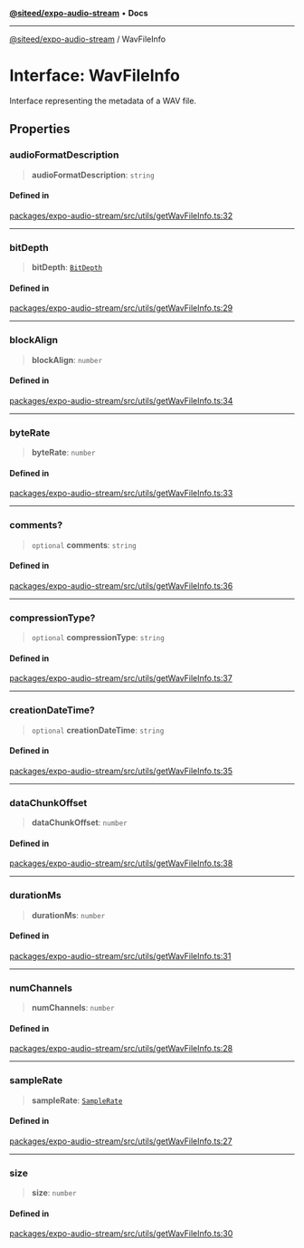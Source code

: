 [**@siteed/expo-audio-stream**](../README.md) • **Docs**

***

[@siteed/expo-audio-stream](../README.md) / WavFileInfo

# Interface: WavFileInfo

Interface representing the metadata of a WAV file.

## Properties

### audioFormatDescription

> **audioFormatDescription**: `string`

#### Defined in

[packages/expo-audio-stream/src/utils/getWavFileInfo.ts:32](https://github.com/deeeed/expo-audio-stream/blob/d0bf2c28a2371c63f5f2e7cfd6f21402648ae412/packages/expo-audio-stream/src/utils/getWavFileInfo.ts#L32)

***

### bitDepth

> **bitDepth**: [`BitDepth`](../type-aliases/BitDepth.md)

#### Defined in

[packages/expo-audio-stream/src/utils/getWavFileInfo.ts:29](https://github.com/deeeed/expo-audio-stream/blob/d0bf2c28a2371c63f5f2e7cfd6f21402648ae412/packages/expo-audio-stream/src/utils/getWavFileInfo.ts#L29)

***

### blockAlign

> **blockAlign**: `number`

#### Defined in

[packages/expo-audio-stream/src/utils/getWavFileInfo.ts:34](https://github.com/deeeed/expo-audio-stream/blob/d0bf2c28a2371c63f5f2e7cfd6f21402648ae412/packages/expo-audio-stream/src/utils/getWavFileInfo.ts#L34)

***

### byteRate

> **byteRate**: `number`

#### Defined in

[packages/expo-audio-stream/src/utils/getWavFileInfo.ts:33](https://github.com/deeeed/expo-audio-stream/blob/d0bf2c28a2371c63f5f2e7cfd6f21402648ae412/packages/expo-audio-stream/src/utils/getWavFileInfo.ts#L33)

***

### comments?

> `optional` **comments**: `string`

#### Defined in

[packages/expo-audio-stream/src/utils/getWavFileInfo.ts:36](https://github.com/deeeed/expo-audio-stream/blob/d0bf2c28a2371c63f5f2e7cfd6f21402648ae412/packages/expo-audio-stream/src/utils/getWavFileInfo.ts#L36)

***

### compressionType?

> `optional` **compressionType**: `string`

#### Defined in

[packages/expo-audio-stream/src/utils/getWavFileInfo.ts:37](https://github.com/deeeed/expo-audio-stream/blob/d0bf2c28a2371c63f5f2e7cfd6f21402648ae412/packages/expo-audio-stream/src/utils/getWavFileInfo.ts#L37)

***

### creationDateTime?

> `optional` **creationDateTime**: `string`

#### Defined in

[packages/expo-audio-stream/src/utils/getWavFileInfo.ts:35](https://github.com/deeeed/expo-audio-stream/blob/d0bf2c28a2371c63f5f2e7cfd6f21402648ae412/packages/expo-audio-stream/src/utils/getWavFileInfo.ts#L35)

***

### dataChunkOffset

> **dataChunkOffset**: `number`

#### Defined in

[packages/expo-audio-stream/src/utils/getWavFileInfo.ts:38](https://github.com/deeeed/expo-audio-stream/blob/d0bf2c28a2371c63f5f2e7cfd6f21402648ae412/packages/expo-audio-stream/src/utils/getWavFileInfo.ts#L38)

***

### durationMs

> **durationMs**: `number`

#### Defined in

[packages/expo-audio-stream/src/utils/getWavFileInfo.ts:31](https://github.com/deeeed/expo-audio-stream/blob/d0bf2c28a2371c63f5f2e7cfd6f21402648ae412/packages/expo-audio-stream/src/utils/getWavFileInfo.ts#L31)

***

### numChannels

> **numChannels**: `number`

#### Defined in

[packages/expo-audio-stream/src/utils/getWavFileInfo.ts:28](https://github.com/deeeed/expo-audio-stream/blob/d0bf2c28a2371c63f5f2e7cfd6f21402648ae412/packages/expo-audio-stream/src/utils/getWavFileInfo.ts#L28)

***

### sampleRate

> **sampleRate**: [`SampleRate`](../type-aliases/SampleRate.md)

#### Defined in

[packages/expo-audio-stream/src/utils/getWavFileInfo.ts:27](https://github.com/deeeed/expo-audio-stream/blob/d0bf2c28a2371c63f5f2e7cfd6f21402648ae412/packages/expo-audio-stream/src/utils/getWavFileInfo.ts#L27)

***

### size

> **size**: `number`

#### Defined in

[packages/expo-audio-stream/src/utils/getWavFileInfo.ts:30](https://github.com/deeeed/expo-audio-stream/blob/d0bf2c28a2371c63f5f2e7cfd6f21402648ae412/packages/expo-audio-stream/src/utils/getWavFileInfo.ts#L30)
